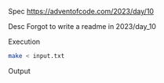 Spec https://adventofcode.com/2023/day/10

Desc Forgot to write a readme in 2023/day_10

Execution

```bash
make < input.txt
```

Output

```
```

